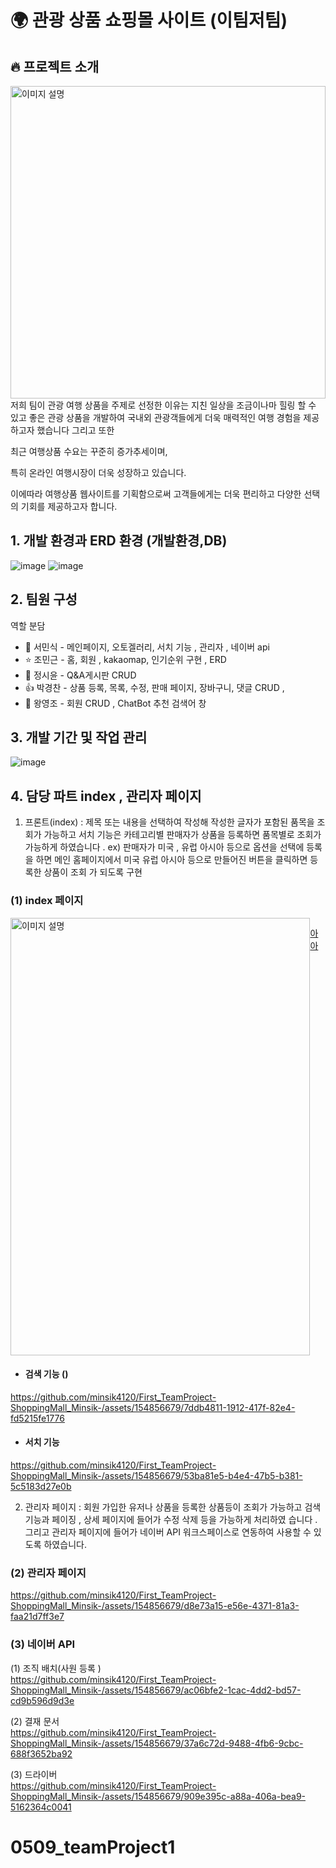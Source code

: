 
 # 🌍 관광 상품 쇼핑몰 사이트 (이팀저팀)



## 🔥 프로젝트 소개 

<img src="https://github.com/minsik4120/First_TeamProject-ShoppingMall_Minsik-/assets/154856679/c34d08fb-aa68-40cd-be5f-58a276115409" alt="이미지 설명" style="height: 500px; width: 100%;"/>
저희 팀이 관광 여행 상품을 주제로 선정한 이유는 지친 일상을 조금이나마 힐링 할 수 있고
좋은 관광 상품을 개발하여 국내외 관광객들에게 더욱 매력적인 여행 경험을 제공하고자 했습니다 그리고 또한 

최근 여행상품 수요는 꾸준히 증가추세이며,

특히 온라인 여행시장이 더욱 성장하고 있습니다. 

이에따라 여행상품 웹사이트를 기획함으로써 고객들에게는 더욱 편리하고 다양한 선택의 기회를 제공하고자 합니다.






## 1. 개발 환경과 ERD 환경 (개발환경,DB)
![image](https://github.com/minsik4120/First_TeamProject-ShoppingMall_Minsik-/assets/154856679/b6abc7a1-e013-417d-bc7b-11eb1e62d9d7)
![image](https://github.com/minsik4120/First_TeamProject-ShoppingMall_Minsik-/assets/154856679/f3099022-ae1b-4927-b62f-a56eaa840e35)













## 2. 팀원 구성
  역할 분담  <br/>
   * 🐬 서민식 - 메인페이지, 오토겔러리, 서치 기능 , 관리자 , 네이버 api   <br/>
   * ⭐ 조민근 - 홈, 회원 , kakaomap, 인기순위 구현 , ERD   <br/>
   * 🌝 정시윤 - Q&A게시판 CRUD   <br/>
   * 👍 박경찬 - 상품 등록, 목록, 수정, 판매 페이지, 장바구니, 댓글 CRUD ,   <br/>
   * 🙎 왕영조 - 회원 CRUD , ChatBot 추천 검색어 창 <br/>



## 3. 개발 기간 및 작업 관리
![image](https://github.com/minsik4120/First_TeamProject-ShoppingMall_Minsik-/assets/154856679/e7936983-8303-4d5b-8807-97ab70ffb627)





## 4. 담당 파트 index , 관리자 페이지  <br/>

1. 프론트(index) : 제목 또는 내용을 선택하여 작성해 작성한 글자가 포함된 품목을 조회가 가능하고 서치 기능은 카테고리별 판매자가 상품을
등록하면 품목별로 조회가 가능하게 하였습니다 .
ex) 판매자가 미국 , 유럽 아시아 등으로 옵션을 선택에 등록을 하면 메인 홈페이지에서 미국 유럽 아시아 등으로 만들어진 버튼을 클릭하면 등록한 상품이 조회
가 되도록 구현


  ### (1) index 페이지   <br/>

<div style="display: flex; justify-content: space-between;">
  <img src="https://github.com/minsik4120/First_TeamProject-ShoppingMall_Minsik-/assets/154856679/f9ae580b-d14b-4165-b790-13a834e15302" alt="이미지 설명" width="100%" height="700"/>
 




[아아](https://github.com/minsik4120/First_TeamProject-ShoppingMall_Minsik-/assets/154856679/b39a0df3-1634-45c1-b96b-0cfc11446c2b)


</div>



  * ####  검색 기능  ()


https://github.com/minsik4120/First_TeamProject-ShoppingMall_Minsik-/assets/154856679/7ddb4811-1912-417f-82e4-fd5215fe1776


  * ####  서치 기능  
https://github.com/minsik4120/First_TeamProject-ShoppingMall_Minsik-/assets/154856679/53ba81e5-b4e4-47b5-b381-5c5183d27e0b



   2. 관리자 페이지 : 회원 가입한 유저나 상품을 등록한 상품등이 조회가 가능하고 검색 기능과 페이징 , 상세 페이지에 들어가 수정 삭제 등을 가능하게 처리하였
습니다 . 그리고 관리자 페이지에 들어가 네이버 API 워크스페이스로 연동하여 사용할 수 있도록 하였습니다.


  ### (2) 관리자 페이지 
   
  
   

https://github.com/minsik4120/First_TeamProject-ShoppingMall_Minsik-/assets/154856679/d8e73a15-e56e-4371-81a3-faa21d7ff3e7







  ### (3) 네이버 API 

(1) 조직 배치(사원 등록 ) </br>
https://github.com/minsik4120/First_TeamProject-ShoppingMall_Minsik-/assets/154856679/ac06bfe2-1cac-4dd2-bd57-cd9b596d9d3e



(2) 결재 문서 </br>
https://github.com/minsik4120/First_TeamProject-ShoppingMall_Minsik-/assets/154856679/37a6c72d-9488-4fb6-9cbc-688f3652ba92





(3) 드라이버 </br>
https://github.com/minsik4120/First_TeamProject-ShoppingMall_Minsik-/assets/154856679/909e395c-a88a-406a-bea9-5162364c0041





# 0509_teamProject1
